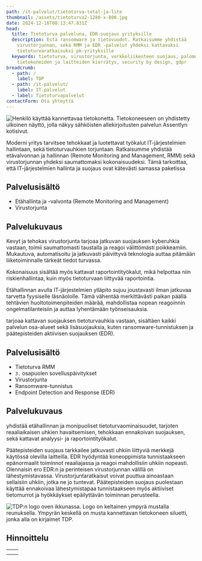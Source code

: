 ```yaml
---
path: /it-palvelut/tietoturva-total-ja-lite
thumbnail: /assets/tietoturva2-1280-x-800.jpg
date: 2024-12-16T08:13:47.831Z
head:
  title: Tietoturva palveluna, EDR-suojaus yrityksille
  description: Estä ransomware ja tietovuodot. Ratkaisumme yhdistää
    virustorjunnan, sekä RMM ja EDR -palvelut yhdeksi kattavaksi
    tietoturvaratkaisuksi pk-yrityksille
  keywords: tietoturva, virustorjunta, verkkoliikenteen suojaus, palomuurit,
    tietokoneiden ja laitteiden kierrätys, security by design, gdpr
breadcrumb:
  - path: /
    label: TDP
  - path: /it-palvelut/
    label: IT-palvelut
  - label: Tietoturvapalvelut
contactForm: Ota yhteyttä
---
```

![Henkilö käyttää kannettavaa tietokonetta. Tietokoneeseen on yhdistetty ulkoinen näyttö, jolla näkyy sähköisten allekirjoitusten palvelun Assentlyn kotisivut.](/assets/tietoturva2-1280-x-800.jpg)

<DisplayVariable variableKey="datto-rmm-nimi" tag="h1" bold={true} />

Moderni yritys tarvitsee tehokkaat ja luotettavat työkalut IT-järjestelmien hallintaan, sekä tietoturvauhkien torjuntaan. Ratkaisumme yhdistää etävalvonnan ja hallinnan (Remote Monitoring and Management, RMM) sekä virustorjunnan yhdeksi saumattomaksi kokonaisuudeksi. Tämä tarkoittaa, että IT-järjestelmien hallinta ja suojaus ovat kätevästi samassa paketissa

## Palvelusisältö

* Etähallinta ja -valvonta (Remote Monitoring and Management)
* Virustorjunta

## Palvelukuvaus

Kevyt ja tehokas virustorjunta tarjoaa jatkuvan suojauksen kyberuhkia vastaan, toimii saumattomasti taustalla ja reagoi välittömästi poikkeamiin. Mukautuva, automatisoitu ja jatkuvasti päivittyvä teknologia auttaa pitämään liiketoiminnalle tärkeät tiedot turvassa.

Kokonaisuus sisältää myös kattavat raportointityökalut, mikä helpottaa niin riskienhallintaa, kuin myös tietoturvaan liittyvää raportointia.

Etähallinnan avulla IT-järjestelmien ylläpito sujuu joustavasti ilman jatkuvaa tarvetta fyysiselle läsnäololle. Tämä vähentää merkittävästi paikan päällä tehtävien huoltotoimenpiteiden määrää, mahdollistaa nopean reagoinnin ongelmatilanteisiin ja auttaa lyhentämään työnseisauksia.

<DisplayVariable variableKey="datto-rmm-edr-nimi" tag="h1" bold={true} />

<DisplayVariable variableKey="datto-rmm-edr-nimi" tag="p" bold={false} /> tarjoaa kattavan suojauksen tietoturvauhkia vastaan, sisältäen kaikki <DisplayVariable variableKey="datto-rmm-nimi" tag="p" bold={false} /> palvelun osa-alueet sekä lisäsuojauksia, kuten ransomware-tunnistuksen ja päätepisteiden aktiivisen suojauksen (EDR).

## Palvelusisältö

* Tietoturva RMM
* `3.` osapuolen sovelluspäivitykset
* Virustorjunta
* Ransomware-tunnistus
* Endpoint Detection and Response (EDR)

## Palvelukuvaus

<DisplayVariable variableKey="datto-rmm-edr-nimi" tag="p" bold={false} /> yhdistää etähallinnan ja monipuoliset tietoturvaominaisuudet, tarjoten reaaliaikaisen uhkien havaitsemisen, tehokkaan ennakoivan suojauksen, sekä kattavat analyysi- ja raportointityökalut.

Päätepisteiden suojaus tarkkailee jatkuvasti uhkiin liittyviä merkkejä käytössä olevilla laitteilla. EDR hyödyntää koneoppimista tunnistaakseen epänormaalit toiminnot reaaliajassa ja reagoi mahdollisiin uhkiin nopeasti. Olennaisin ero EDR:n ja perinteisen virustorjunnan välillä on lähestymistavassa. Virustorjuntaratkaisut voivat puuttua ainoastaan sellaisiin uhkiin, jotka ne jo tuntevat. Päätepisteiden suojaus puolestaan käyttää ennakoivaa lähestymistapaa tunnistaakseen myös aktiiviset tietomurrot ja hyökkäykset epäilyttävän toiminnan perusteella.


<HeroBlock bgColor="brand" imageAlign="right">

<div className="HeroBlockImage">

![TDP:n logo oven ikkunassa. Logo on keltainen ympyrä mustalla reunuksella. Ympyrän keskellä on musta kannettavan tietokoneen siluetti, jonka alla on kirjaimet TDP.](/assets/tdp-hinnasto.jpg)

</div>

<div className="HeroBlockContent">

## Hinnoittelu

|                                                                           |                                                                            |
| ------------------------------------------------------------------------- | -------------------------------------------------------------------------- |
| <DisplayVariable variableKey="datto-rmm-nimi" tag="p" bold={false} />     | <DisplayVariable variableKey="datto-rmm-hinta" tag="p" bold={false} />     |
| <DisplayVariable variableKey="datto-rmm-edr-nimi" tag="p" bold={false} /> | <DisplayVariable variableKey="datto-rmm-edr-hinta" tag="p" bold={false} /> |

</div>

</HeroBlock>